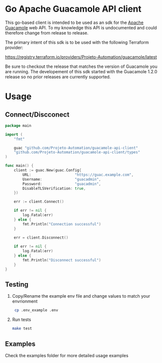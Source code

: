 # Go Apache Guacamole API client

This go-based client is intended to be used as an sdk for the [Apache Guacamole](https://guacamole.apache.org/) web API.  To my knowledge this API is undocumented and could therefore change from release to release.

The primary intent of this sdk is to be used with the following Terraform provider:

https://registry.terraform.io/providers/Projeto-Automation/guacamole/latest

Be sure to checkout the release that matches the version of Guacamole you are running.  The developement of this sdk started with the Guacamole 1.2.0 release so no prior releases are currently supported.

# Usage

## Connect/Discconect


```go
package main

import (
	"fmt"

	guac "github.com/Projeto-Automation/guacamole-api-client"
	"github.com/Projeto-Automation/guacamole-api-client/types"
)

func main() {
	client := guac.New(guac.Config{
		URL:                    "https://guac.example.com",
		Username:               "guacadmin",
		Password:               "guacadmin",
		DisableTLSVerification: true,
	})

    err := client.Connect()

    if err != nil {
		log.Fatal(err)
	} else {
		fmt.Println("Connection successful")
    }
    
    err = client.Disconnect()

	if err != nil {
		log.Fatal(err)
	} else {
		fmt.Println("Disconnect successful")
    }
}
```

## Testing

1) Copy/Rename the example env file and change values to match your envrionment <br>
   ```bash
    cp .env_example .env
    ```
2) Run tests
    ```bash
    make test
    ```

## Examples
Check the examples folder for more detailed usage examples